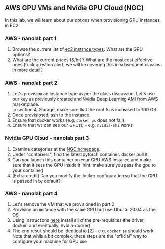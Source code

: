 ## AWS GPU VMs and Nvidia GPU Cloud (NGC)

In this lab, we will learn about our options when provisioning GPU instances in EC2. 

### AWS - nanolab part 1
1. Browse the current list of [ec2 instance types](https://aws.amazon.com/ec2/instance-types/).  What are the GPU options?
2. What are the current prices ($/hr) ? What are the most cost effective ones (trick question alert, we will be covering this in subsequent classes in more detail!)

### AWS - nanolab part 2
1. Let's provision an instance type as per the class discussion. Let's use our key as previously created and Nvidia Deep Learning AMI from AWS marketplace.  
In section 4, Storage, make sure that the root fs is increased to 100 GB.
2. Once provisioned, ssh to the instance.  
3. Ensure that docker works (e.g. `docker ps` does not fail)
4. Ensure that we can see our GPU(s) - e.g. `nvidia-smi` works

### Nvidia GPU Cloud - nanolab part 3
1. Examine categories at the [NGC homepage](http://ngc.nvidia.com). 
2. Under "containers", find the latest pytorch container. docker pull it
3. Can you launch this container on your GPU AWS instance and make sure that it sees the GPU inside it (hint: make sure you pass the gpu to your container)
4. (Extra credit) Can you modify the docker configuration so that the GPU is passed in by default?

### AWS - nanolab part 4
1. Let's remove the VM that we provisioned in part 2
2. Provision an instance with the same GPU but use Ubuntu 20.04 as the OS
3. Using instructions [here](https://github.com/NVIDIA/nvidia-docker) install all of the pre-requisites (the driver, docker, and eventually, nvidia-docker)
4. The end result should be identical to [2] - e.g. `docker ps` should work. Note that while a bit complex, these steps are the "official" way to configure your machine
for GPU use
